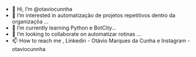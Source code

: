 - 👋 Hi, I’m @otaviocunnha
- 👀 I’m interested in  automatização de projetos repetitivos dentro da organizaçõa ...
- 🌱 I’m currently learning  Python e BotCity...
- 💞️ I’m looking to collaborate on  automatizar rotinas ...
- 📫 How to reach me , Linkedin - Otávio Marques da Cunha  e Instagram  - otaviocunnha

<!---
otaviocunnha/otaviocunnha is a ✨ special ✨ repository because its `README.md` (this file) appears on your GitHub profile.
You can click the Preview link to take a look at your changes.
--->
